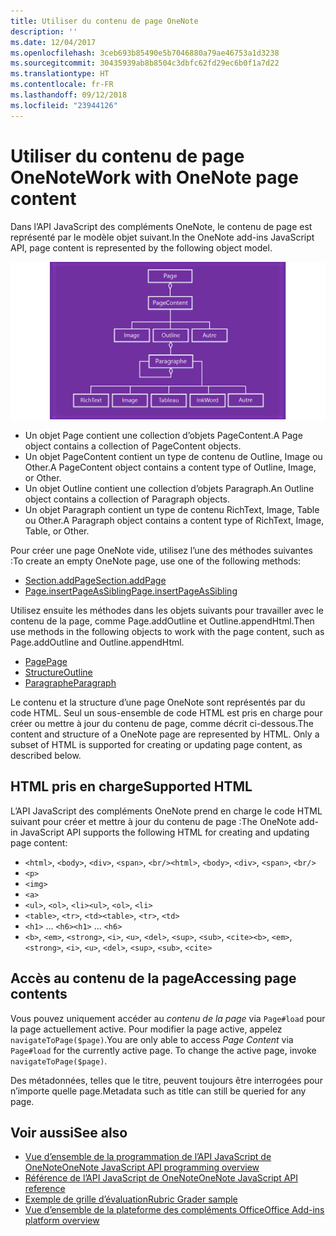 ```yaml
---
title: Utiliser du contenu de page OneNote
description: ''
ms.date: 12/04/2017
ms.openlocfilehash: 3ceb693b85490e5b7046880a79ae46753a1d3238
ms.sourcegitcommit: 30435939ab8b8504c3dbfc62fd29ec6b0f1a7d22
ms.translationtype: HT
ms.contentlocale: fr-FR
ms.lasthandoff: 09/12/2018
ms.locfileid: "23944126"
---
```

# <a name="work-with-onenote-page-content"></a><span data-ttu-id="b63dd-102">Utiliser du contenu de page OneNote</span><span class="sxs-lookup"><span data-stu-id="b63dd-102">Work with OneNote page content</span></span> 

<span data-ttu-id="b63dd-103">Dans l’API JavaScript des compléments OneNote, le contenu de page est représenté par le modèle objet suivant.</span><span class="sxs-lookup"><span data-stu-id="b63dd-103">In the OneNote add-ins JavaScript API, page content is represented by the following object model.</span></span>

  ![Diagramme du modèle objet de page OneNote](../images/one-note-om-page.png)

- <span data-ttu-id="b63dd-105">Un objet Page contient une collection d’objets PageContent.</span><span class="sxs-lookup"><span data-stu-id="b63dd-105">A Page object contains a collection of PageContent objects.</span></span>
- <span data-ttu-id="b63dd-106">Un objet PageContent contient un type de contenu de Outline, Image ou Other.</span><span class="sxs-lookup"><span data-stu-id="b63dd-106">A PageContent object contains a content type of Outline, Image, or Other.</span></span>
- <span data-ttu-id="b63dd-107">Un objet Outline contient une collection d’objets Paragraph.</span><span class="sxs-lookup"><span data-stu-id="b63dd-107">An Outline object contains a collection of Paragraph objects.</span></span>
- <span data-ttu-id="b63dd-108">Un objet Paragraph contient un type de contenu RichText, Image, Table ou Other.</span><span class="sxs-lookup"><span data-stu-id="b63dd-108">A Paragraph object contains a content type of RichText, Image, Table, or Other.</span></span>

<span data-ttu-id="b63dd-109">Pour créer une page OneNote vide, utilisez l’une des méthodes suivantes :</span><span class="sxs-lookup"><span data-stu-id="b63dd-109">To create an empty OneNote page, use one of the following methods:</span></span>

- [<span data-ttu-id="b63dd-110">Section.addPage</span><span class="sxs-lookup"><span data-stu-id="b63dd-110">Section.addPage</span></span>](https://docs.microsoft.com/javascript/api/onenote/onenote.section?view=office-js#addpage-title-)
- [<span data-ttu-id="b63dd-111">Page.insertPageAsSibling</span><span class="sxs-lookup"><span data-stu-id="b63dd-111">Page.insertPageAsSibling</span></span>](https://docs.microsoft.com/javascript/api/onenote/onenote.section?view=office-js#insertsectionassibling-location--title-)

<span data-ttu-id="b63dd-112">Utilisez ensuite les méthodes dans les objets suivants pour travailler avec le contenu de la page, comme Page.addOutline et Outline.appendHtml.</span><span class="sxs-lookup"><span data-stu-id="b63dd-112">Then use methods in the following objects to work with the page content, such as Page.addOutline and Outline.appendHtml.</span></span> 

- [<span data-ttu-id="b63dd-113">Page</span><span class="sxs-lookup"><span data-stu-id="b63dd-113">Page</span></span>](https://docs.microsoft.com/javascript/api/onenote/onenote.page?view=office-js)
- [<span data-ttu-id="b63dd-114">Structure</span><span class="sxs-lookup"><span data-stu-id="b63dd-114">Outline</span></span>](https://docs.microsoft.com/javascript/api/onenote/onenote.outline?view=office-js)
- [<span data-ttu-id="b63dd-115">Paragraphe</span><span class="sxs-lookup"><span data-stu-id="b63dd-115">Paragraph</span></span>](https://docs.microsoft.com/javascript/api/onenote/onenote.paragraph?view=office-js)

<span data-ttu-id="b63dd-p101">Le contenu et la structure d’une page OneNote sont représentés par du code HTML. Seul un sous-ensemble de code HTML est pris en charge pour créer ou mettre à jour du contenu de page, comme décrit ci-dessous.</span><span class="sxs-lookup"><span data-stu-id="b63dd-p101">The content and structure of a OneNote page are represented by HTML. Only a subset of HTML is supported for creating or updating page content, as described below.</span></span>

## <a name="supported-html"></a><span data-ttu-id="b63dd-118">HTML pris en charge</span><span class="sxs-lookup"><span data-stu-id="b63dd-118">Supported HTML</span></span>

<span data-ttu-id="b63dd-119">L’API JavaScript des compléments OneNote prend en charge le code HTML suivant pour créer et mettre à jour du contenu de page :</span><span class="sxs-lookup"><span data-stu-id="b63dd-119">The OneNote add-in JavaScript API supports the following HTML for creating and updating page content:</span></span>

- <span data-ttu-id="b63dd-120">`<html>`, `<body>`, `<div>`, `<span>`, `<br/>`</span><span class="sxs-lookup"><span data-stu-id="b63dd-120">`<html>`, `<body>`, `<div>`, `<span>`, `<br/>`</span></span> 
- `<p>`
- `<img>`
- `<a>`
- <span data-ttu-id="b63dd-121">`<ul>`, `<ol>`, `<li>`</span><span class="sxs-lookup"><span data-stu-id="b63dd-121">`<ul>`, `<ol>`, `<li>`</span></span> 
- <span data-ttu-id="b63dd-122">`<table>`, `<tr>`, `<td>`</span><span class="sxs-lookup"><span data-stu-id="b63dd-122">`<table>`, `<tr>`, `<td>`</span></span>
- <span data-ttu-id="b63dd-123">`<h1>` ... `<h6>`</span><span class="sxs-lookup"><span data-stu-id="b63dd-123">`<h1>` ... `<h6>`</span></span>
- <span data-ttu-id="b63dd-124">`<b>`, `<em>`, `<strong>`, `<i>`, `<u>`, `<del>`, `<sup>`, `<sub>`, `<cite>`</span><span class="sxs-lookup"><span data-stu-id="b63dd-124">`<b>`, `<em>`, `<strong>`, `<i>`, `<u>`, `<del>`, `<sup>`, `<sub>`, `<cite>`</span></span>

## <a name="accessing-page-contents"></a><span data-ttu-id="b63dd-125">Accès au contenu de la page</span><span class="sxs-lookup"><span data-stu-id="b63dd-125">Accessing page contents</span></span>

<span data-ttu-id="b63dd-p102">Vous pouvez uniquement accéder au *contenu de la page* via `Page#load` pour la page actuellement active. Pour modifier la page active, appelez `navigateToPage($page)`.</span><span class="sxs-lookup"><span data-stu-id="b63dd-p102">You are only able to access *Page Content* via `Page#load` for the currently active page. To change the active  page, invoke `navigateToPage($page)`.</span></span>

<span data-ttu-id="b63dd-128">Des métadonnées, telles que le titre, peuvent toujours être interrogées pour n’importe quelle page.</span><span class="sxs-lookup"><span data-stu-id="b63dd-128">Metadata such as title can still be queried for any page.</span></span>

## <a name="see-also"></a><span data-ttu-id="b63dd-129">Voir aussi</span><span class="sxs-lookup"><span data-stu-id="b63dd-129">See also</span></span>

- [<span data-ttu-id="b63dd-130">Vue d’ensemble de la programmation de l’API JavaScript de OneNote</span><span class="sxs-lookup"><span data-stu-id="b63dd-130">OneNote JavaScript API programming overview</span></span>](onenote-add-ins-programming-overview.md)
- [<span data-ttu-id="b63dd-131">Référence de l’API JavaScript de OneNote</span><span class="sxs-lookup"><span data-stu-id="b63dd-131">OneNote JavaScript API reference</span></span>](https://docs.microsoft.com/javascript/office/overview/onenote-add-ins-javascript-reference?view=office-js)
- [<span data-ttu-id="b63dd-132">Exemple de grille d’évaluation</span><span class="sxs-lookup"><span data-stu-id="b63dd-132">Rubric Grader sample</span></span>](https://github.com/OfficeDev/OneNote-Add-in-Rubric-Grader)
- [<span data-ttu-id="b63dd-133">Vue d’ensemble de la plateforme des compléments Office</span><span class="sxs-lookup"><span data-stu-id="b63dd-133">Office Add-ins platform overview</span></span>](../overview/office-add-ins.md)
